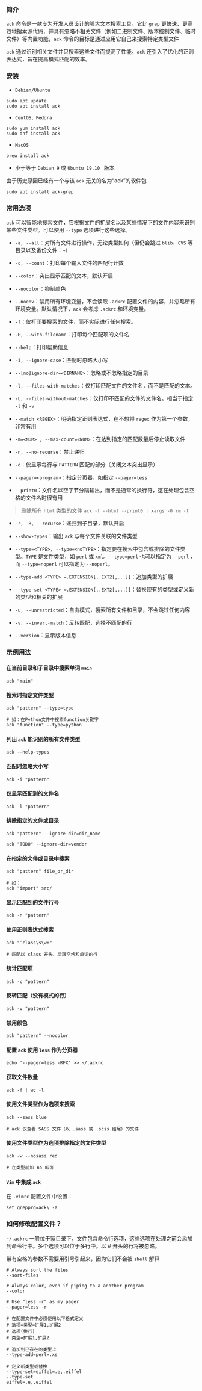 ### 简介

`ack` 命令是一款专为开发人员设计的强大文本搜索工具。它比 `grep` 更快速、更高效地搜索源代码，并具有忽略不相关文件（例如二进制文件、版本控制文件、临时文件）等内置功能，`ack` 命令的目标是通过应用它自己来搜索特定类型文件

`ack` 通过识别相关文件并只搜索这些文件而提高了性能。`ack` 还引入了优化的正则表达式，旨在提高模式匹配的效率。

### 安装

* `Debian/Ubuntu`

```shell
sudo apt update
sudo apt install ack
```

* `CentOS、Fedora`

```shell
sudo yum install ack
sudo dnf install ack
```

* `MacOS`

```shell
brew install ack
```

* 小于等于 `Debian 9` 或 `Ubuntu 19.10 ` 版本

由于历史原因已经有一个与该 `ack` 无关的名为“ack”的软件包

```shell
sudo apt install ack-grep
```

### 常用选项

`ack` 可以智能地搜索文件，它根据文件的扩展名以及某些情况下的文件内容来识别某些文件类型。可以使用 `--type` 选项进行这些选择。

* `-a, --all`：对所有文件进行操作，无论类型如何（但仍会跳过 `blib`、`CVS` 等目录以及备份文件：`~`）

* `-c, --count`：打印每个输入文件的匹配行计数

* `--color`：突出显示匹配的文本，默认开启

* `--nocolor`：抑制颜色

* `--noenv`：禁用所有环境变量，不会读取 `.ackrc` 配置文件的内容，并忽略所有环境变量。默认情况下，`ack` 会考虑 `.ackrc` 和环境变量。

* `-f`：仅打印要搜索的文件，而不实际进行任何搜索。

* `-H, --with-filename`：打印每个匹配项的文件名

* `--help`：打印帮助信息

* `-i, --ignore-case`：匹配时忽略大小写

* `--[no]ignore-dir=<DIRNAME>`：忽略或不忽略指定的目录

* `-l, --files-with-matches`：仅打印匹配文件的文件名，而不是匹配的文本。

* `-L, --files-without-matches`：仅打印不匹配的文件的文件名。相当于指定 `-l` 和 `-v`

* `--match <REGEX>`：明确指定正则表达式，在不想将 `regex` 作为第一个参数，非常有用

* `-m=<NUM> , --max-count=<NUM>`：在达到指定的匹配数量后停止读取文件

* `-n, --no-recurse`：禁止递归

* `-o`：仅显示每行与 `PATTERN` 匹配的部分（关闭文本突出显示）

* `--pager=<program>`：指定分页器，如指定 `--pager=less`

* `--print0`：文件名以空字节分隔输出，而不是通常的换行符，这在处理包含空格的文件名时很有用

> 删除所有 `html` 类型的文件
> `ack -f --html --print0 | xargs -0 rm -f`

* `-r, -R, --recurse`：递归到子目录，默认开启

* `--show-types`：输出 `ack` 与每个文件关联的文件类型

* `--type=<TYPE>, --type=<noTYPE>`：指定要在搜索中包含或排除的文件类型。`TYPE` 是文件类型，如 `perl` 或 `xml`。`--type=perl` 也可以指定为 `--perl` ，而 `--type=noperl` 可以指定为 `--noperl`。

* `--type-add <TYPE> =.EXTENSION[,.EXT2[,...]]`：追加类型的扩展

* `--type-set <TYPE> =.EXTENSION[,.EXT2[,...]]`：替换现有的类型或定义新的类型和相关的扩展

* `-u, --unrestricted`：自由模式，搜索所有文件和目录，不会跳过任何内容

* `-v, --invert-match`：反转匹配，选择不匹配的行

* `--version`：显示版本信息

### 示例用法

#### 在当前目录和子目录中搜索单词 `main`

```shell
ack "main"
```

#### 搜索时指定文件类型

```shell
ack "pattern" --type=type

# 如：在Python文件中搜索function关键字
ack "function" --type=python
```

#### 列出 `ack` 能识别的所有文件类型

```shell
ack --help-types
```

#### 匹配时忽略大小写

```shell
ack -i "pattern"
```

#### 仅显示匹配到的文件名

```shell
ack -l "pattern"
```

#### 排除指定的文件或目录

```shell
ack "pattern" --ignore-dir=dir_name

ack "TODO" --ignore-dir=vendor
```

#### 在指定的文件或目录中搜索

```shell
ack "pattern" file_or_dir

# 如：
ack "import" src/
```

#### 显示匹配到的文件行号

```shell
ack -n "pattern"
```

#### 使用正则表达式搜索

```shell
ack "^class\s\w+"

# 匹配以 class 开头、后跟空格和单词的行
```

#### 统计匹配项

```shell
ack -c "pattern"
```

#### 反转匹配（没有模式的行）

```shell
ack -v "pattern"
```

#### 禁用颜色

```shell
ack "pattern" --nocolor
```

#### 配置 `ack` 使用 `less` 作为分页器

```shell
echo '--pager=less -RFX' >> ~/.ackrc
```

#### 获取文件数量

```shell
ack -f | wc -l
```

#### 使用文件类型作为选项来搜索

```shell
ack --sass blue

# ack 仅查看 SASS 文件（以 .sass 或 .scss 结尾）的文件
```

#### 使用文件类型作为选项排除指定的文件类型

```shell
ack -w --nosass red

# 在类型前加 no 即可
```

#### `Vim` 中集成 `ack`

在 `.vimrc` 配置文件中设置：

```shell
set grepprg=ack\ -a
```

### 如何修改配置文件？

`~/.ackrc` 一般位于家目录下，文件包含命令行选项，这些选项在处理之前会添加到命令行中。多个选项可以位于多行中。以 # 开头的行将被忽略。

带有空格的参数不需要用引号引起来，因为它们不会被 `shell` 解释

```shell
# Always sort the files
--sort-files

# Always color, even if piping to a another program
--color

# Use "less -r" as my pager
--pager=less -r

# 在配置文件中必须使用以下格式定义
# 选项=类型=扩展1,扩展2
# 选项(换行)
# 类型=扩展1,扩展2

# 追加到已存在的类型上
--type-add=perl=.xs 

# 定义新类型或替换
--type-set=eiffel=.e,.eiffel
--type-set
eiffel=.e,.eiffel
```